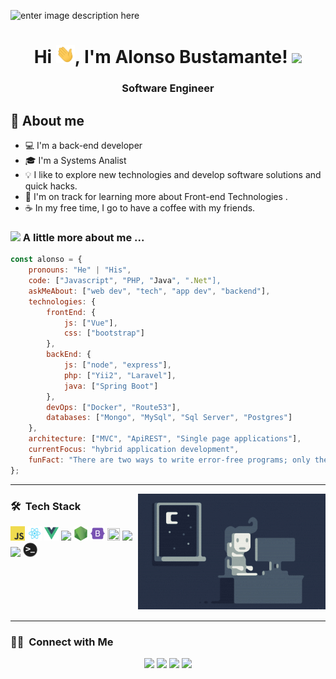 ![enter image description here](https://d112uwirao0vo9.cloudfront.net/wp-content/uploads/2020/08/TDD-development.jpg)

<h1 align="center">Hi <img src="https://raw.githubusercontent.com/ABSphreak/ABSphreak/master/gifs/Hi.gif" width="30px">, I'm Alonso Bustamante! <img src="https://media0.giphy.com/media/iIqmM5tTjmpOB9mpbn/giphy.gif" width="50"></h1>
<h3 align="center">Software Engineer</h3>


## 📖 About me

* 💻 I'm a back-end developer
* 🎓 I'm a Systems Analist 
* 💡 I like to explore new technologies and develop software solutions and quick hacks.
* 🌱 I'm on track for learning more about Front-end Technologies .
* ☕ In my free time, I go to have a coffee with my friends.


### <img src="https://media1.giphy.com/media/SyqfOzwy6tZug/giphy.gif?cid=ecf05e47de39fajt89b998lt73gzf5rynwfyxxfix6o2g7f3&rid=giphy.gif&ct=g" width="50"> A little more about me ...

```javascript
const alonso = {
    pronouns: "He" | "His",
    code: ["Javascript", "PHP, "Java", ".Net"],
    askMeAbout: ["web dev", "tech", "app dev", "backend"],
    technologies: {
        frontEnd: {
            js: ["Vue"],
            css: ["bootstrap"]
        },
        backEnd: {
            js: ["node", "express"],
            php: ["Yii2", "Laravel"],
            java: ["Spring Boot"]
        },
        devOps: ["Docker", "Route53"],
        databases: ["Mongo", "MySql", "Sql Server", "Postgres"]
    },
    architecture: ["MVC", "ApiREST", "Single page applications"],
    currentFocus: "hybrid application development",
    funFact: "There are two ways to write error-free programs; only the third one works"
};
```
----
<img alt="Night Coding" src="https://raw.githubusercontent.com/AVS1508/AVS1508/master/assets/Night-Coding.gif" align="right"/>

### 🛠 &nbsp;Tech Stack
<p align="center">

<code><img height="23" src="https://raw.githubusercontent.com/github/explore/80688e429a7d4ef2fca1e82350fe8e3517d3494d/topics/javascript/javascript.png"></code>
<code><img height="23" src="https://raw.githubusercontent.com/github/explore/80688e429a7d4ef2fca1e82350fe8e3517d3494d/topics/react/react.png"></code>
<code><img height="23" src="https://raw.githubusercontent.com/github/explore/80688e429a7d4ef2fca1e82350fe8e3517d3494d/topics/vue/vue.png"></code>
<code><img height="23" src="https://bestofjs.org/logos/vuetify.svg"></code>
<code><img height="23" src="https://raw.githubusercontent.com/github/explore/80688e429a7d4ef2fca1e82350fe8e3517d3494d/topics/nodejs/nodejs.png"></code>
<code><img height="23" src="https://raw.githubusercontent.com/devicons/devicon/master/icons/bootstrap/bootstrap-plain.svg"></code>
<code><code><img height="20" width="20" src="https://www.vectorlogo.zone/logos/mongodb/mongodb-icon.svg"></code></code>
<code><img height="23" src="https://www.vectorlogo.zone/logos/git-scm/git-scm-icon.svg"></code>
<code><img height="23" src="https://www.vectorlogo.zone/logos/netlify/netlify-icon.svg"></code>
<code><img height="23" src="https://raw.githubusercontent.com/github/explore/80688e429a7d4ef2fca1e82350fe8e3517d3494d/topics/terminal/terminal.png"></code>
<br/>
<br/>
<br/>
<br/>
<br/>
<br/>
    
    
----

### 🤝🏻 &nbsp;Connect with Me

<p align="center">
<a href="https://www.linkedin.com/in/alonso-bustamante-albanil/"><img src="https://img.shields.io/badge/-Alonso%20Bustamante%20Alba%C3%B1il-0077B5?style=flat&logo=Linkedin&logoColor=white"/></a>
<a href="mailto:carlosaj.bustamante@gmail.com"><img src="https://img.shields.io/badge/-carlosaj.bustamante@gmail.com-D14836?style=flat&logo=Gmail&logoColor=white"/></a>
<a href="https://www.instagram.com/alonso.bustamante.8"><img src="https://img.shields.io/badge/-@alonso.bustamante.8-E4405F?style=flat&logo=Instagram&logoColor=white"/></a>
<a href="https://www.facebook.com/alonso.bustamante2/"><img src="https://img.shields.io/badge/-@alonso.bustamante2-1877F2?style=flat&logo=Facebook&logoColor=white"/></a></p>
